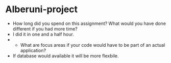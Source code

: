 # Alberuni-project
-	How long did you spend on this assignment? What would you have done different if you had more time?
-	I did it in one and a half hour.
-	-	What are focus areas if your code would have to be part of an actual application? 
-	If database would available it will be more flexbile.
